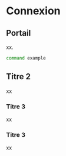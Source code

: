 # Connexion

## Portail

xx.

```bash
command example
```

## Titre 2

xx

### Titre 3

xx

### Titre 3

xx
